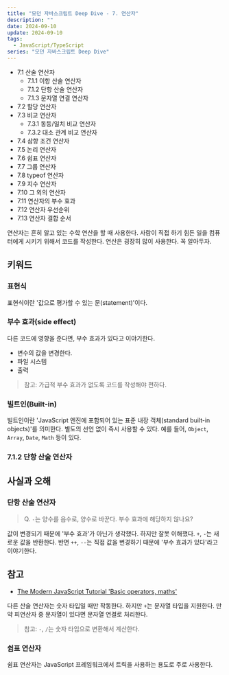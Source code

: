 ```yaml
---
title: "모던 자바스크립트 Deep Dive - 7. 연산자"
description: ""
date: 2024-09-10
update: 2024-09-10
tags:
  - JavaScript/TypeScript
series: "모던 자바스크립트 Deep Dive"
---
```


- 7.1 산술 연산자
    - 7.1.1 이항 산술 연산자
    - 7.1.2 단항 산술 연산자
    - 7.1.3 문자열 연결 연산자
- 7.2 할당 연산자
- 7.3 비교 연산자
    - 7.3.1 동등/일치 비교 연산자
    - 7.3.2 대소 관계 비교 연산자
- 7.4 삼항 조건 연산자
- 7.5 논리 연산자
- 7.6 쉼표 연산자
- 7.7 그룹 연산자
- 7.8 typeof 연산자
- 7.9 지수 연산자
- 7.10 그 외의 연산자
- 7.11 연산자의 부수 효과
- 7.12 연산자 우선순위
- 7.13 연산자 결합 순서

연산자는 흔히 알고 있는 수학 연산을 할 때 사용한다. 사람이 직접 하기 힘든 일을 컴퓨터에게 시키기 위해서 코드를 작성한다.
연산은 굉장히 많이 사용한다. 꼭 알아두자.

## 키워드

### 표현식

표현식이란 '값으로 평가할 수 있는 문(statement)'이다.

### 부수 효과(side effect)

다른 코드에 영향을 준다면, 부수 효과가 있다고 이야기한다.

- 변수의 값을 변경한다.
- 파일 시스템
- 출력

> 참고: 가급적 부수 효과가 없도록 코드를 작성해야 편하다.

### 빌트인(Built-in)

빌트인이란 'JavaScript 엔진에 포함되어 있는 표준 내장 객체(standard built-in objects)'를 의미한다.
별도의 선언 없이 즉시 사용할 수 있다. 예를 들어, `Object`, `Array`, `Date`, `Math` 등이 있다.

### 7.1.2 단항 산술 연산자

## 사실과 오해

### 단항 산술 연산자

> Q. `-`는 양수를 음수로, 양수로 바꾼다. 부수 효과에 해당하지 않나요?

값이 변경되기 때문에 '부수 효과'가 아닌가 생각했다. 하지만 잘못 이해했다.
`+`, `-`는 새로운 값을 반환한다. 반면
`++`, `--`는 직접 값을 변경하기 때문에 '부수 효과가 있다'라고 이야기한다.

## 참고

- [The Modern JavaScript Tutorial 'Basic operators, maths'](https://javascript.info/operators)

다른 산술 연산자는 숫자 타입일 때만 작동한다. 하지만 `+`는 문자열 타입을 지원한다.
만약 피연산자 중 문자열이 있다면 문자열 연결로 처리한다.

> 참고: `-`, `/`는 숫자 타입으로 변환해서 계산한다.

### 쉼표 연산자

쉼표 연산자는 JavaScript 프레임워크에서 트릭을 사용하는 용도로 주로 사용한다.
